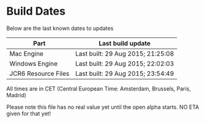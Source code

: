 # Build Dates

Below are the last known dates to updates

Part | Last build update
-----|-----
Mac Engine | Last built: 29 Aug 2015; 21:25:08
Windows Engine | Last built: 29 Aug 2015; 22:02:03
JCR6 Resource Files | Last built: 29 Aug 2015; 23:54:49
All times are in CET (Central European Time: Amsterdam, Brussels, Paris, Madrid)


Please note this file has no real value yet until the open alpha starts. NO ETA given for that yet!
